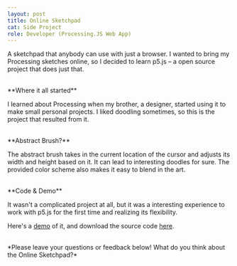 ```yaml
---
layout: post
title: Online Sketchpad
cat: Side Project
role: Developer (Processing.JS Web App)
---
```


A sketchpad that anybody can use with just a browser. I wanted to bring my Processing sketches online, so I decided to learn p5.js – a open source project that does just that.

<br>
**Where it all started**

I learned about Processing when my brother, a designer, started using it to make small personal projects. I liked doodling sometimes, so this is the project that resulted from it.

<br>
**Abstract Brush?**

The abstract brush takes in the current location of the cursor and adjusts its width and height based on it. It can lead to interesting doodles for sure. The provided color scheme also makes it easy to blend in the art.

<br>
**Code & Demo**

It wasn't a complicated project at all, but it was a interesting experience to work with p5.js for the first time and realizing its flexibility.

Here's a [demo](../download/OnlineSketchpad/source-code/) of it, and download the source code [here](../download/OnlineSketchpad/source-code.zip).

<br>
*Please leave your questions or feedback below! What do you think about the Online Sketchpad?*

<br>

